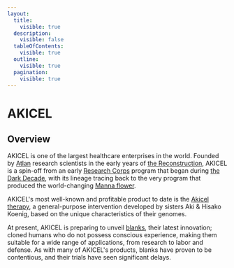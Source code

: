 ```yaml
---
layout:
  title:
    visible: true
  description:
    visible: false
  tableOfContents:
    visible: true
  outline:
    visible: true
  pagination:
    visible: true
---
```


# AKICEL

## Overview

AKICEL is one of the largest healthcare enterprises in the world. Founded by [Atlan](../key-locations/atla.md) research scientists in the early years of [the Reconstruction](../../history/the-reconstruction.md), AKICEL is a spin-off from an early [Research Corps](../history/the-research-corps.md) program that began during [the Dark Decade](../../history/the-dark-decade.md), with its lineage tracing back to the very program that produced the world-changing [Manna flower](../history/the-manna-flower.md).

AKICEL's most well-known and profitable product to date is the [Akicel therapy](../health-and-medicine/akicel-therapy.md), a general-purpose intervention developed by sisters Aki & Hisako Koenig, based on the unique characteristics of their genomes.

At present, AKICEL is preparing to unveil [blanks](../health-and-medicine/blanks.md), their latest innovation; cloned humans who do not possess conscious experience, making them suitable for a wide range of applications, from research to labor and defense. As with many of AKICEL's products, blanks have proven to be contentious, and their trials have seen significant delays.
